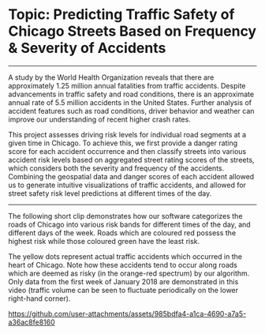 # Topic: Predicting Traffic Safety of Chicago Streets Based on Frequency &amp; Severity of Accidents

_____

A study by the World Health Organization reveals that there are approximately 1.25 million annual fatalities from traffic accidents. Despite advancements in traffic safety and road conditions, there is an approximate annual rate of 5.5 million accidents in the United States. Further analysis of accident features such as road conditions, driver behavior and weather can improve our understanding of recent higher crash rates. 

This project assesses driving risk levels for individual road segments at a given time in Chicago. To achieve this, we first provide a danger rating score for each accident occurrence and then classify streets into various accident risk levels based on aggregated street rating scores of the streets, which considers both the severity and frequency of the accidents. Combining the geospatial data and danger scores of each accident allowed us to generate intuitive visualizations of traffic accidents, and allowed for street safety risk level predictions at different times of the day. 

----

The following short clip demonstrates how our software categorizes the roads of Chicago into various risk bands for different times of the day, and different days of the week. Roads which are coloured red possess the highest risk while those coloured green have the least risk.

The yellow dots represent actual traffic accidents which occurred in the heart of Chicago. Note how these accidents tend to occur along roads which are deemed as risky (in the orange-red spectrum) by our algorithm. Only data from the first week of January 2018 are demonstrated in this video (traffic volume can be seen to fluctuate periodically on the lower right-hand corner).



https://github.com/user-attachments/assets/985bdfa4-a1ca-4690-a7a5-a36ac8fe8160


